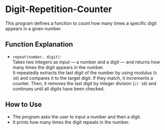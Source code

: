 # Digit-Repetition-Counter

This program defines a function to count how many times a specific digit appears in a given number.

## Function Explanation

- `repeat(number, digit)`:  
  Takes two integers as input — a number and a digit — and returns how many times the digit appears in the number.  
  It repeatedly extracts the last digit of the number by using modulus (`% 10`) and compares it to the target digit. If they match, it increments a counter. Then, it removes the last digit by integer division (`// 10`) and continues until all digits have been checked.

## How to Use

- The program asks the user to input a number and then a digit.
- It prints how many times the digit repeats in the number.
